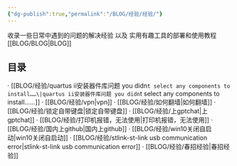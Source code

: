 ```yaml
---
{"dg-publish":true,"permalink":"/BLOG/经验/经验/"}
---
```



收录一些日常中遇到的问题的解决经验  以及  实用有趣工具的部署和使用教程
[[BLOG/BLOG\|BLOG]]

## 目录

· [[BLOG/经验/quartus ii安装器件库问题 you didn`t select any components to install……\|quartus ii安装器件库问题 you didn`t select any components to install……]]
· [[BLOG/经验/vpn\|vpn]]
· [[BLOG/经验/如何翻墙\|如何翻墙]]
· [[BLOG/经验/锁定自带键盘\|锁定自带键盘]]
· [[BLOG/经验/上gptchat\|上gptchat]]
· [[BLOG/经验/打印机报错，无法使用\|打印机报错，无法使用]]
· [[BLOG/经验/国内上github\|国内上github]]
· [[BLOG/经验/win10关闭自启动\|win10关闭自启动]]
· [[BLOG/经验/stlink-st-link usb communication error\|stlink-st-link usb communication error]]
· [[BLOG/经验/春招经验\|春招经验]]